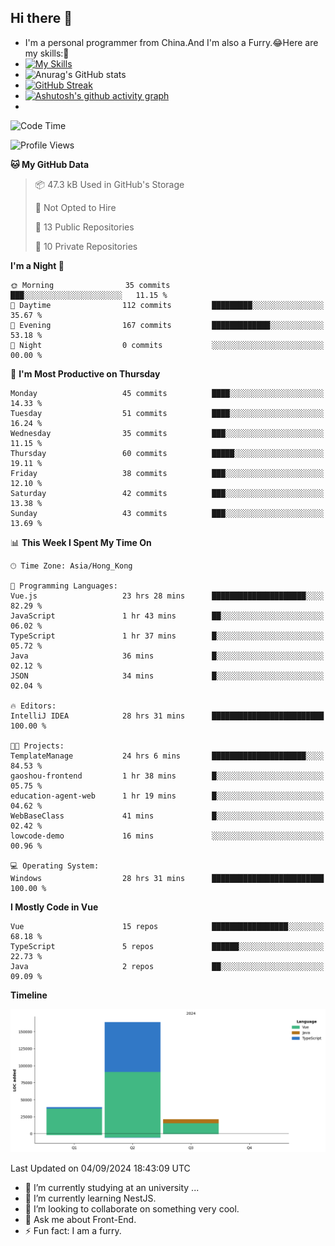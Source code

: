 ## Hi there 👋
- I'm a personal programmer from China.And I'm also a Furry.😂Here are my skills:🤔
- [![My Skills](https://skillicons.dev/icons?i=js,html,css,vue,typescript,java,golang)](https://skillicons.dev)
- ![Anurag's GitHub stats](https://github-readme-stats.vercel.app/api?username=FluffyChi-Xing&count_private=true&show_icons=true&theme=radical)
- [![GitHub Streak](https://streak-stats.demolab.com/?user=FluffyChi-Xing)](https://git.io/streak-stats)
- [![Ashutosh's github activity graph](https://github-readme-activity-graph.vercel.app/graph?username=FluffyChi-Xing&theme=github-compact)](https://github.com/ashutosh00710/github-readme-activity-graph)
- <!--START_SECTION:waka-->
![Code Time](http://img.shields.io/badge/Code%20Time-326%20hrs%2013%20mins-blue)

![Profile Views](http://img.shields.io/badge/Profile%20Views-0-blue)

**🐱 My GitHub Data** 

> 📦 47.3 kB Used in GitHub's Storage 
 > 
> 🚫 Not Opted to Hire
 > 
> 📜 13 Public Repositories 
 > 
> 🔑 10 Private Repositories 
 > 
**I'm a Night 🦉** 

```text
🌞 Morning                35 commits          ███░░░░░░░░░░░░░░░░░░░░░░   11.15 % 
🌆 Daytime                112 commits         █████████░░░░░░░░░░░░░░░░   35.67 % 
🌃 Evening                167 commits         █████████████░░░░░░░░░░░░   53.18 % 
🌙 Night                  0 commits           ░░░░░░░░░░░░░░░░░░░░░░░░░   00.00 % 
```
📅 **I'm Most Productive on Thursday** 

```text
Monday                   45 commits          ████░░░░░░░░░░░░░░░░░░░░░   14.33 % 
Tuesday                  51 commits          ████░░░░░░░░░░░░░░░░░░░░░   16.24 % 
Wednesday                35 commits          ███░░░░░░░░░░░░░░░░░░░░░░   11.15 % 
Thursday                 60 commits          █████░░░░░░░░░░░░░░░░░░░░   19.11 % 
Friday                   38 commits          ███░░░░░░░░░░░░░░░░░░░░░░   12.10 % 
Saturday                 42 commits          ███░░░░░░░░░░░░░░░░░░░░░░   13.38 % 
Sunday                   43 commits          ███░░░░░░░░░░░░░░░░░░░░░░   13.69 % 
```


📊 **This Week I Spent My Time On** 

```text
🕑︎ Time Zone: Asia/Hong_Kong

💬 Programming Languages: 
Vue.js                   23 hrs 28 mins      █████████████████████░░░░   82.29 % 
JavaScript               1 hr 43 mins        ██░░░░░░░░░░░░░░░░░░░░░░░   06.02 % 
TypeScript               1 hr 37 mins        █░░░░░░░░░░░░░░░░░░░░░░░░   05.72 % 
Java                     36 mins             █░░░░░░░░░░░░░░░░░░░░░░░░   02.12 % 
JSON                     34 mins             █░░░░░░░░░░░░░░░░░░░░░░░░   02.04 % 

🔥 Editors: 
IntelliJ IDEA            28 hrs 31 mins      █████████████████████████   100.00 % 

🐱‍💻 Projects: 
TemplateManage           24 hrs 6 mins       █████████████████████░░░░   84.53 % 
gaoshou-frontend         1 hr 38 mins        █░░░░░░░░░░░░░░░░░░░░░░░░   05.75 % 
education-agent-web      1 hr 19 mins        █░░░░░░░░░░░░░░░░░░░░░░░░   04.62 % 
WebBaseClass             41 mins             █░░░░░░░░░░░░░░░░░░░░░░░░   02.42 % 
lowcode-demo             16 mins             ░░░░░░░░░░░░░░░░░░░░░░░░░   00.96 % 

💻 Operating System: 
Windows                  28 hrs 31 mins      █████████████████████████   100.00 % 
```

**I Mostly Code in Vue** 

```text
Vue                      15 repos            █████████████████░░░░░░░░   68.18 % 
TypeScript               5 repos             ██████░░░░░░░░░░░░░░░░░░░   22.73 % 
Java                     2 repos             ██░░░░░░░░░░░░░░░░░░░░░░░   09.09 % 
```



**Timeline**

![Lines of Code chart](https://raw.githubusercontent.com/FluffyChi-Xing/FluffyChi-Xing/main/assets/bar_graph.png)


 Last Updated on 04/09/2024 18:43:09 UTC
<!--END_SECTION:waka-->
- 🔭 I’m currently studying at an university ...
- 🌱 I’m currently learning NestJS.
- 👯 I’m looking to collaborate on something very cool.
- 💬 Ask me about Front-End.
- ⚡ Fun fact: I am a furry.
